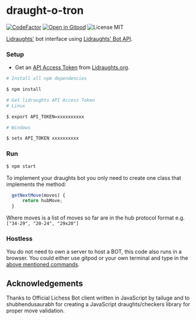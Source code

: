 # draught-o-tron

[![CodeFactor](https://www.codefactor.io/repository/github/TheYoBots/draught-o-tron/badge)](https://www.codefactor.io/repository/github/TheYoBots/draught-o-tron) 
[![Open in Gitpod](https://img.shields.io/badge/Gitpod-Open%20in%20Gitpod-%230092CF.svg)](https://gitpod.io/#https://github.com/TheYoBots/draught-o-tron)
![License MIT](http://img.shields.io/badge/License-MIT-green.svg?style=flat)

[Lidraughts'](https://lidraughts.org) bot interface using [Lidraughts' Bot API](https://lidraughts.org/api#tag/Bot).

### Setup

- Get an [API Access Token](https://lidraughts.org/account/oauth/token) from [Lidraughts.org](https://lidraughts.org).

```bash
# Install all npm dependencies

$ npm install

# Get lidraughts API Access Token
# Linux

$ export API_TOKEN=xxxxxxxxxx

# Windows

$ setx API_TOKEN xxxxxxxxxx
```

### Run

```bash
$ npm start
```

To implement your draughts bot you only need to create one class that implements the method:

```js
  getNextMove(moves) {
      return hubMove;
  }
```

Where moves is a list of moves so far are in the hub protocol format e.g. `["34-29", "20-24", "29x20"]`

### Hostless

You do not need to own a server to host a BOT, this code also runs in a browser. You could either use gitpod or your own terminal and type in the [above mentioned commands](https://github.com/TheYoBots/draught-o-tron#setup).

## Acknowledgements

Thanks to Official Lichess Bot client written in JavaScript by tailuge and to shubhendusaurabh for creating a JavaScript draughts/checkers library for proper move validation.
